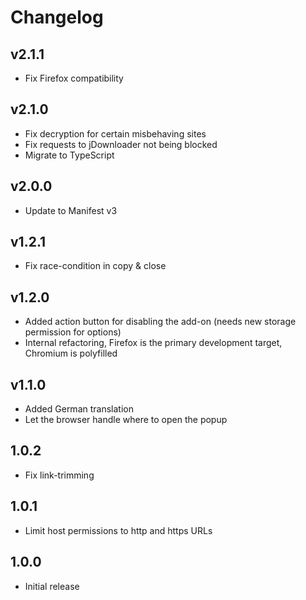 # Changelog

## v2.1.1

- Fix Firefox compatibility

## v2.1.0

- Fix decryption for certain misbehaving sites
- Fix requests to jDownloader not being blocked
- Migrate to TypeScript

## v2.0.0

- Update to Manifest v3

## v1.2.1

- Fix race-condition in copy & close

## v1.2.0

- Added action button for disabling the add-on (needs new storage permission for options)
- Internal refactoring, Firefox is the primary development target, Chromium is polyfilled

## v1.1.0

- Added German translation
- Let the browser handle where to open the popup

## 1.0.2

- Fix link-trimming

## 1.0.1

- Limit host permissions to http and https URLs

## 1.0.0

- Initial release
